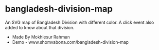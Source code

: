 # bangladesh-division-map
An SVG map of Bangladesh Division with different color. A click event also added to know about that division.
<ul>
<li>Made By Mokhlesur Rahman</li>
<li>Demo - www.shomvabona.com/bangladesh-division-map</li>
</ul>
